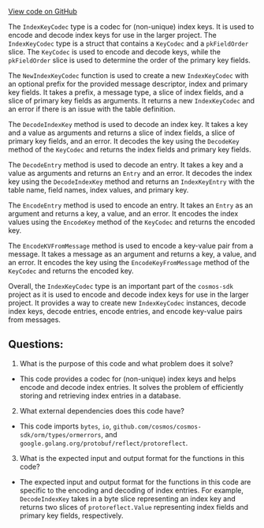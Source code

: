 [View code on GitHub](https://github.com/cosmos/cosmos-sdk/blob/main/orm/encoding/ormkv/index_key.go)

The `IndexKeyCodec` type is a codec for (non-unique) index keys. It is used to encode and decode index keys for use in the larger project. The `IndexKeyCodec` type is a struct that contains a `KeyCodec` and a `pkFieldOrder` slice. The `KeyCodec` is used to encode and decode keys, while the `pkFieldOrder` slice is used to determine the order of the primary key fields.

The `NewIndexKeyCodec` function is used to create a new `IndexKeyCodec` with an optional prefix for the provided message descriptor, index and primary key fields. It takes a prefix, a message type, a slice of index fields, and a slice of primary key fields as arguments. It returns a new `IndexKeyCodec` and an error if there is an issue with the table definition.

The `DecodeIndexKey` method is used to decode an index key. It takes a key and a value as arguments and returns a slice of index fields, a slice of primary key fields, and an error. It decodes the key using the `DecodeKey` method of the `KeyCodec` and returns the index fields and primary key fields.

The `DecodeEntry` method is used to decode an entry. It takes a key and a value as arguments and returns an `Entry` and an error. It decodes the index key using the `DecodeIndexKey` method and returns an `IndexKeyEntry` with the table name, field names, index values, and primary key.

The `EncodeEntry` method is used to encode an entry. It takes an `Entry` as an argument and returns a key, a value, and an error. It encodes the index values using the `EncodeKey` method of the `KeyCodec` and returns the encoded key.

The `EncodeKVFromMessage` method is used to encode a key-value pair from a message. It takes a message as an argument and returns a key, a value, and an error. It encodes the key using the `EncodeKeyFromMessage` method of the `KeyCodec` and returns the encoded key.

Overall, the `IndexKeyCodec` type is an important part of the `cosmos-sdk` project as it is used to encode and decode index keys for use in the larger project. It provides a way to create new `IndexKeyCodec` instances, decode index keys, decode entries, encode entries, and encode key-value pairs from messages.
## Questions: 
 1. What is the purpose of this code and what problem does it solve?
- This code provides a codec for (non-unique) index keys and helps encode and decode index entries. It solves the problem of efficiently storing and retrieving index entries in a database.

2. What external dependencies does this code have?
- This code imports `bytes`, `io`, `github.com/cosmos/cosmos-sdk/orm/types/ormerrors`, and `google.golang.org/protobuf/reflect/protoreflect`.

3. What is the expected input and output format for the functions in this code?
- The expected input and output format for the functions in this code are specific to the encoding and decoding of index entries. For example, `DecodeIndexKey` takes in a byte slice representing an index key and returns two slices of `protoreflect.Value` representing index fields and primary key fields, respectively.